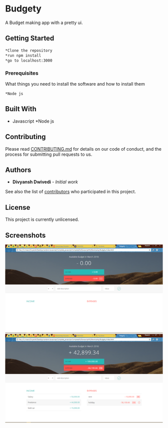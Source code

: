 # Budgety

A Budget making app with a pretty ui.

## Getting Started
```
*Clone the repository
*run npm install
*go to localhost:3000
```

### Prerequisites

What things you need to install the software and how to install them

```
*Node js
```

## Built With

* Javascript
*Node js

## Contributing

Please read [CONTRIBUTING.md](https://gist.github.com/PurpleBooth/b24679402957c63ec426) for details on our code of conduct, and the process for submitting pull requests to us.


## Authors

* **Divyansh Dwivedi** - *Initial work*

See also the list of [contributors](https://github.com/your/project/contributors) who participated in this project.

## License

This project is currently unlicensed.

## Screenshots

![Screenshot](screenshot.png)
![Screenshot](sc_2.png)
